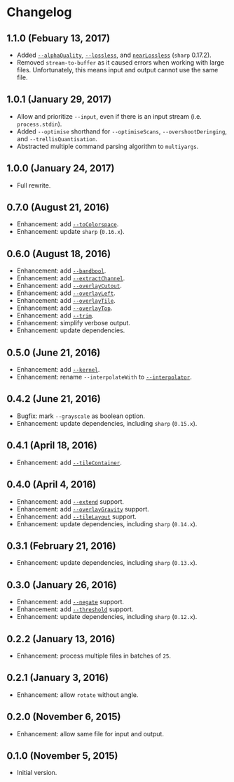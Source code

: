 # Changelog

## 1.1.0 (Febuary 13, 2017)
* Added [`--alphaQuality`](http://sharp.dimens.io/en/stable/api-output/#webp),
  [`--lossless`](http://sharp.dimens.io/en/stable/api-output/#webp), and
  [`nearLossless`](http://sharp.dimens.io/en/stable/api-output/#webp)
  (`sharp` 0.17.2).
* Removed `stream-to-buffer` as it caused errors when working with large files.
  Unfortunately, this means input and output cannot use the same file.

## 1.0.1 (January 29, 2017)
* Allow and prioritize `--input`, even if there is an input stream
  (i.e. `process.stdin`).
* Added `--optimise` shorthand for `--optimiseScans`, `--overshootDeringing`,
  and `--trellisQuantisation`.
* Abstracted multiple command parsing algorithm to `multiyargs`.

## 1.0.0 (January 24, 2017)
* Full rewrite.

## 0.7.0 (August 21, 2016)
* Enhancement: add [`--toColorspace`](http://sharp.readthedocs.io/en/stable/api/#tocolourspacecolourspace-tocolorspacecolorspace).
* Enhancement: update `sharp` (`0.16.x`).

## 0.6.0 (August 18, 2016)
* Enhancement: add [`--bandbool`](http://sharp.dimens.io/en/stable/api/#bandbooloperation).
* Enhancement: add [`--extractChannel`](http://sharp.dimens.io/en/stable/api/#extractchannelchannel).
* Enhancement: add [`--overlayCutout`](http://sharp.dimens.io/en/stable/api/#overlaywithimage-options).
* Enhancement: add [`--overlayLeft`](http://sharp.dimens.io/en/stable/api/#overlaywithimage-options).
* Enhancement: add [`--overlayTile`](http://sharp.dimens.io/en/stable/api/#overlaywithimage-options).
* Enhancement: add [`--overlayTop`](http://sharp.dimens.io/en/stable/api/#overlaywithimage-options).
* Enhancement: add [`--trim`](http://sharp.dimens.io/en/stable/api/#trimtolerance).
* Enhancement: simplify verbose output.
* Enhancement: update dependencies.

## 0.5.0 (June 21, 2016)
* Enhancement: add [`--kernel`](http://sharp.dimens.io/en/stable/api/#resizewidth-height-options).
* Enhancement: rename `--interpolateWith` to [`--interpolator`](http://sharp.dimens.io/en/stable/api/#resizewidth-height-options).

## 0.4.2 (June 21, 2016)
* Bugfix: mark `--grayscale` as boolean option.
* Enhancement: update dependencies, including `sharp` (`0.15.x`).

## 0.4.1 (April 18, 2016)
* Enhancement: add [`--tileContainer`](http://sharp.dimens.io/en/stable/api/#tileoptions).

## 0.4.0 (April 4, 2016)
* Enhancement: add [`--extend`](http://sharp.dimens.io/en/stable/api/#extendextension) support.
* Enhancement: add [`--overlayGravity`](http://sharp.dimens.io/en/stable/api/#overlaywithimage-options) support.
* Enhancement: add [`--tileLayout`](http://sharp.dimens.io/en/stable/api/#tileoptions) support.
* Enhancement: update dependencies, including `sharp` (`0.14.x`).

## 0.3.1 (February 21, 2016)
* Enhancement: update dependencies, including `sharp` (`0.13.x`).

## 0.3.0 (January 26, 2016)
* Enhancement: add [`--negate`](http://sharp.dimens.io/en/stable/api/#negate) support.
* Enhancement: add [`--threshold`](http://sharp.dimens.io/en/stable/api/#thresholdthreshold) support.
* Enhancement: update dependencies, including `sharp` (`0.12.x`).

## 0.2.2 (January 13, 2016)
* Enhancement: process multiple files in batches of `25`.

## 0.2.1 (January 3, 2016)
* Enhancement: allow `rotate` without angle.

## 0.2.0 (November 6, 2015)
* Enhancement: allow same file for input and output.

## 0.1.0 (November 5, 2015)
* Initial version.